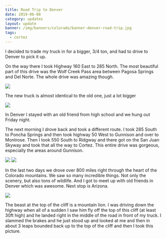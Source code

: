 ```yaml
---
title: Road Trip to Denver
date: 2019-06-08
category: updates
layout: update
banner: /img/banners/colorado/banner-denver-road-trip.jpg
tags:
  - cortez
---
```


<p>I decided to trade my truck in for a bigger, 3/4 ton, and had to drive to Denver to pick it up.</p>
<p>On the way there I took Highway 160 East to 285 North. The most beautiful part of this drive was the Wolf Creek Pass area between Pagosa Springs and Del Norte. The whole drive was amazing though.</p>

<img src="{{ site.cdn }}/img/updates/colorado/denver/road-trip-route-1.png">

<p>The new truck is almost identical to the old one, just a lot bigger</p>
<img src="{{ site.cdn }}/img/updates/colorado/denver/new-truck.jpg">

<p>In Denver I stayed with an old friend from high school and we hung out Friday night.</p>

<p>The next morning I drove back and took a different route. I took 285 South to Poncha Springs and then took highway 50 West to Gunnison and over to Montrose. Then I took 550 South to Ridgway and there got on the San Juan Skyway and took that all the way to Cortez. This entire drive was gorgeous, especially the areas around Gunnison.</p>

<img src="{{ site.cdn }}/img/updates/colorado/denver/road-trip-route-2.png">

<img src="{{ site.cdn }}/img/updates/colorado/denver/me-and-book.jpg">

<p class="">
In the last two days we drove over 800 miles right through the heart of the Colorado mountains. We saw so many incredible things. Not only the scenery, but also tons of wildlife. And I got to meet up with old friends in Denver which was awesome. Next stop is Arizona.
</p>

<img src="{{ site.cdn }}/img/updates/colorado/denver/mtn-lion.jpg">

<p>
    The beast at the top of the cliff is a mountain lion. I was driving down the highway when all of a sudden I saw him fly off the top of this cliff (at least 30ft high) and he landed right in the middle of the road in front of my truck. I slammed the brakes and he just stood up and looked at me and then in about 3 leaps bounded back up to the top of the cliff and then I took this picture.
</p>